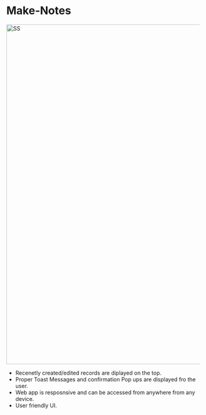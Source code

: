 # Make-Notes
<img width="887" alt="SS" src="https://user-images.githubusercontent.com/106376953/213931651-db1043b2-70ae-4b5f-8d97-11c396d6bb51.png">

- Recenetly created/edited records are diplayed on the top.
- Proper Toast Messages and confirmation Pop ups are displayed fro the user.
- Web app is resposnsive and can be accessed from anywhere from any device.
- User friendly UI.


